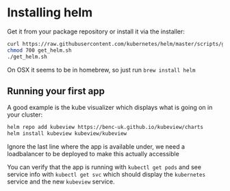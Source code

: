 # Installing helm

Get it from your package repository or install it via the installer:

```bash
curl https://raw.githubusercontent.com/kubernetes/helm/master/scripts/get > get_helm.sh
chmod 700 get_helm.sh
./get_helm.sh
```

On OSX it seems to be in homebrew, so just run `brew install helm`

## Running your first app

A good example is the kube visualizer which displays what is going on in your
cluster:

```bash
helm repo add kubeview https://benc-uk.github.io/kubeview/charts
helm install kubeview kubeview/kubeview
```

Ignore the last line where the app is available under, we need a loadbalancer
to be deployed to make this actually accessible

You can verify that the app is running with `kubectl get pods` and see service
info with `kubectl get svc` which should display the `kubernetes` service and the
new `kubeview` service.
